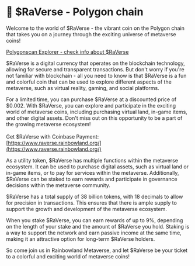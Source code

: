 # 💙 $RaVerse - Polygon chain

Welcome to the world of $RaVerse - the vibrant coin on the Polygon chain that takes you on a journey through the exciting universe of metaverse coins!

[Polygonscan Explorer - check info about $RaVerse](https://polygonscan.com/token/0x1cb142c4b127a457a587271f33bd04ce8274f8ce)

$RaVerse is a digital currency that operates on the blockchain technology, allowing for secure and transparent transactions. But don't worry if you're not familiar with blockchain - all you need to know is that $RaVerse is a fun and colorful coin that can be used to explore different aspects of the metaverse, such as virtual reality, gaming, and social platforms.

For a limited time, you can purchase $RaVerse at a discounted price of $0.002. With $RaVerse, you can explore and participate in the exciting world of metaverse coins, including purchasing virtual land, in-game items, and other digital assets. Don't miss out on this opportunity to be a part of the growing metaverse ecosystem!\
\
Get $RaVerse with Coinbase Payment: [https://www.raverse.rainbowland.org/](https://www.raverse.rainbowland.org/)

As a utility token, $RaVerse has multiple functions within the metaverse ecosystem. It can be used to purchase digital assets, such as virtual land or in-game items, or to pay for services within the metaverse. Additionally, $RaVerse can be staked to earn rewards and participate in governance decisions within the metaverse community.

$RaVerse has a total supply of 38 billion tokens, with 18 decimals to allow for precision in transactions. This ensures that there is ample supply to support the growth and development of the metaverse ecosystem.

When you stake $RaVerse, you can earn rewards of up to 9%, depending on the length of your stake and the amount of $RaVerse you hold. Staking is a way to support the network and earn passive income at the same time, making it an attractive option for long-term $RaVerse holders.

So come join us in Rainbowland Metaverse, and let $RaVerse be your ticket to a colorful and exciting world of metaverse coins!

